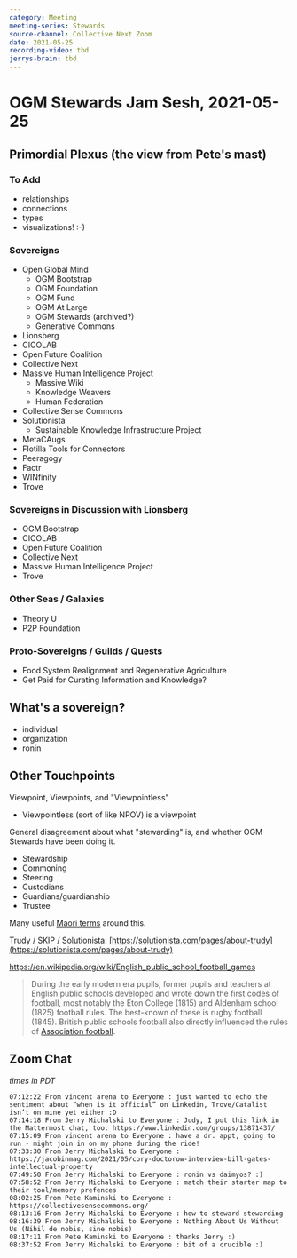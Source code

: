 ```yaml
---
category: Meeting
meeting-series: Stewards
source-channel: Collective Next Zoom
date: 2021-05-25
recording-video: tbd
jerrys-brain: tbd
---
```

# OGM Stewards Jam Sesh, 2021-05-25

## Primordial Plexus (the view from Pete's mast)

### To Add

- relationships
- connections
- types
- visualizations! :-)

### Sovereigns

- Open Global Mind
    - OGM Bootstrap
    - OGM Foundation
    - OGM Fund
    - OGM At Large
    - OGM Stewards (archived?)
    - Generative Commons
- Lionsberg
- CICOLAB
- Open Future Coalition
- Collective Next
- Massive Human Intelligence Project
    - Massive Wiki
    - Knowledge Weavers
    - Human Federation
- Collective Sense Commons
- Solutionista
    - Sustainable Knowledge Infrastructure Project
- MetaCAugs
- Flotilla Tools for Connectors
- Peeragogy
- Factr
- WINfinity
- Trove

### Sovereigns in Discussion with Lionsberg
- OGM Bootstrap
- CICOLAB
- Open Future Coalition
- Collective Next
- Massive Human Intelligence Project
- Trove

### Other Seas / Galaxies

- Theory U
- P2P Foundation

### Proto-Sovereigns / Guilds / Quests

- Food System Realignment and Regenerative Agriculture
- Get Paid for Curating Information and Knowledge?

## What's a sovereign?

- individual
- organization
- ronin

## Other Touchpoints

Viewpoint, Viewpoints, and "Viewpointless"
- Viewpointless (sort of like NPOV) is a viewpoint

General disagreement about what "stewarding" is, and whether OGM Stewards have been doing it.
- Stewardship
- Commoning
- Steering
- Custodians
- Guardians/guardianship
- Trustee

Many useful [Maori terms](https://bra.in/8jg32r) around this.

Trudy / SKIP / Solutionista: [https://solutionista.com/pages/about-trudy](https://solutionista.com/pages/about-trudy)

https://en.wikipedia.org/wiki/English_public_school_football_games
> During the early modern era pupils, former pupils and teachers at English public schools developed and wrote down the first codes of football, most notably the Eton College (1815) and Aldenham school (1825) football rules. The best-known of these is rugby football (1845). British public schools football also directly influenced the rules of [Association football](https://en.wikipedia.org/wiki/English_public_school_football_games#Association_football).

## Zoom Chat

_times in PDT_

```
07:12:22 From vincent arena to Everyone : just wanted to echo the sentiment about “when is it official” on Linkedin, Trove/Catalist isn’t on mine yet either :D
07:14:18 From Jerry Michalski to Everyone : Judy, I put this link in the Mattermost chat, too: https://www.linkedin.com/groups/13871437/
07:15:09 From vincent arena to Everyone : have a dr. appt, going to run - might join in on my phone during the ride!
07:33:30 From Jerry Michalski to Everyone : https://jacobinmag.com/2021/05/cory-doctorow-interview-bill-gates-intellectual-property
07:49:50 From Jerry Michalski to Everyone : ronin vs daimyos? :)
07:58:52 From Jerry Michalski to Everyone : match their starter map to their tool/memory prefences
08:02:25 From Pete Kaminski to Everyone : https://collectivesensecommons.org/
08:13:16 From Jerry Michalski to Everyone : how to steward stewarding
08:16:39 From Jerry Michalski to Everyone : Nothing About Us Without Us (Nihil de nobis, sine nobis)
08:17:11 From Pete Kaminski to Everyone : thanks Jerry :)
08:37:52 From Jerry Michalski to Everyone : bit of a crucible :)
```
